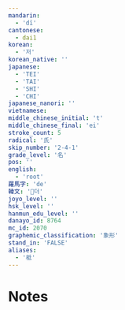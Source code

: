 ```yaml
---
mandarin:
  - 'dī'
cantonese:
  - dai1
korean:
  - '저'
korean_native: ''
japanese:
  - 'TEI'
  - 'TAI'
  - 'SHI'
  - 'CHI'
japanese_nanori: ''
vietnamese:
middle_chinese_initial: 't'
middle_chinese_final: 'ei'
stroke_count: 5
radical: '氏'
skip_number: '2-4-1'
grade_level: '名'
pos: ''
english:
  - 'root'
羅馬字: 'de'
韓文: '더'
joyo_level: ''
hsk_level: ''
hanmun_edu_level: ''
danayo_id: 8764
mc_id: 2070
graphemic_classification: '象形'
stand_in: 'FALSE'
aliases:
  - '柢'
---
```


# Notes
